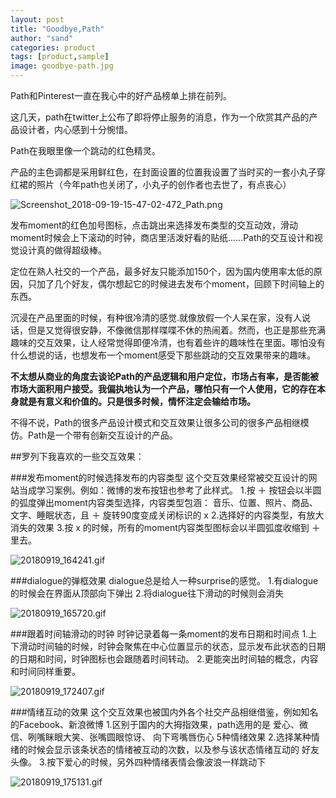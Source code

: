 ```yaml
---
layout: post
title: "Goodbye,Path"
author: "sand"
categories: product
tags: [product,sample]
image: goodbye-path.jpg
---
```



Path和Pinterest一直在我心中的好产品榜单上排在前列。

这几天，path在twitter上公布了即将停止服务的消息，作为一个欣赏其产品的产品设计者，内心感到十分惋惜。

Path在我眼里像一个跳动的红色精灵。

产品的主色调都是采用鲜红色，在封面设置的位置我设置了当时买的一套小丸子穿红裙的照片（今年path也关闭了，小丸子的创作者也去世了，有点丧心）

![Screenshot_2018-09-19-15-47-02-472_Path.png](https://i.loli.net/2018/09/19/5ba2067ee4024.png)

发布moment的红色加号图标，点击跳出来选择发布类型的交互动效，滑动moment时候会上下滚动的时钟，商店里活泼好看的贴纸......Path的交互设计和视觉设计真的做得超级棒。

定位在熟人社交的一个产品，最多好友只能添加150个，因为国内使用率太低的原因，只加了几个好友，偶尔想起它的时候进去发布个moment，回顾下时间轴上的东西。

沉浸在产品里面的时候，有种很冷清的感觉.就像放假一个人呆在家，没有人说话，但是又觉得很安静，不像微信那样喋喋不休的热闹着。然而，也正是那些充满趣味的交互效果，让人经常觉得即便冷清，也有着些许的趣味性在里面。哪怕没有什么想说的话，也想发布一个moment感受下那些跳动的交互效果带来的趣味。

**不太想从商业的角度去谈论Path的产品逻辑和用户定位，市场占有率，是否能被市场大面积用户接受。我偏执地认为一个产品，哪怕只有一个人使用，它的存在本身就是有意义和价值的。只是很多时候，情怀注定会输给市场。**

不得不说，Path的很多产品设计模式和交互效果让很多公司的很多产品相继模仿。Path是一个带有创新交互设计的产品。

##罗列下我喜欢的一些交互效果：

###发布moment的时候选择发布的内容类型
    这个交互效果经常被交互设计的网站当成学习案例。例如：微博的发布按钮也参考了此样式。
    1.按 ＋ 按钮会以半圆的弧度弹出moment内容类型选择，内容类型包涵：
      音乐、位置、照片、商品、文字、睡眠状态，且 ＋ 旋转90度变成关闭标识的 x
    2.选择好的内容类型，有放大消失的效果
    3.按 x 的时候，所有的moment内容类型图标会以半圆弧度收缩到 ＋ 里去。
        

![20180919_164241.gif](https://i.loli.net/2018/09/19/5ba20c8054994.gif)

###dialogue的弹框效果 
    dialogue总是给人一种surprise的感觉。
    1.有dialogue的时候会在界面从顶部向下弹出
    2.将dialogue往下滑动的时候则会消失

![20180919_165720.gif](https://i.loli.net/2018/09/19/5ba214e27612d.gif)

###跟着时间轴滑动的时钟
    时钟记录着每一条moment的发布日期和时间点
    1.上下滑动时间轴的时候，时钟会聚焦在中心位置显示的状态，显示发布此状态的日期
      的日期和时间，时钟图标也会跟随着时间转动。
    2.更能突出时间轴的概念，内容和时间同样重要。

![20180919_172407.gif](https://i.loli.net/2018/09/19/5ba215ee2623b.gif) 

###情绪互动的效果
     这个交互效果也被国内外各个社交产品相继借鉴，例如知名的Facebook、新浪微博
    1.区别于国内的大拇指效果，path选用的是 爱心、微信、咧嘴眯眼大笑、张嘴圆眼惊讶、
      向下弯嘴唇伤心 5种情绪效果
    2.选择某种情绪的时候会显示该条状态的情绪被互动的次数，以及参与该状态情绪互动的
      好友头像。
    3.按下爱心的时候，另外四种情绪表情会像波浪一样跳动下

![20180919_175131.gif](https://i.loli.net/2018/09/19/5ba21c68f2bb4.gif)


